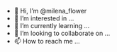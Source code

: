 - 👋 Hi, I’m @milena_flower
- 👀 I’m interested in ...
- 🌱 I’m currently learning ...
- 💞️ I’m looking to collaborate on ...
- 📫 How to reach me ...

<!---
RiazanovskyaMV/RiazanovskyaMV is a ✨ special ✨ repository because its `README.md` (this file) appears on your GitHub profile.
You can click the Preview link to take a look at your changes.
--->
